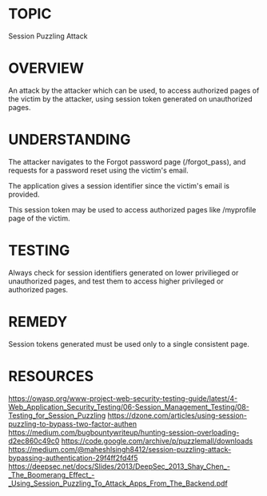 # TOPIC
Session Puzzling Attack

# OVERVIEW
An attack by the attacker which can be used, to access authorized pages of the victim by the attacker, using
session token generated on unauthorized pages.

# UNDERSTANDING
The attacker navigates to the Forgot password page (/forgot_pass), and requests for a password reset using the
victim's email.

The application gives a session identifier since the victim's email is provided.

This session token may be used to access authorized pages like /myprofile page of the victim.

# TESTING
Always check for session identifiers generated on lower privilieged or unauthorized pages, and test them to access
higher privileged or authorized pages.

# REMEDY
Session tokens generated must be used only to a single consistent page.

# RESOURCES
https://owasp.org/www-project-web-security-testing-guide/latest/4-Web_Application_Security_Testing/06-Session_Management_Testing/08-Testing_for_Session_Puzzling
https://dzone.com/articles/using-session-puzzling-to-bypass-two-factor-authen
https://medium.com/bugbountywriteup/hunting-session-overloading-d2ec860c49c0
https://code.google.com/archive/p/puzzlemall/downloads
https://medium.com/@maheshlsingh8412/session-puzzling-attack-bypassing-authentication-29f4ff2fd4f5
https://deepsec.net/docs/Slides/2013/DeepSec_2013_Shay_Chen_-_The_Boomerang_Effect_-_Using_Session_Puzzling_To_Attack_Apps_From_The_Backend.pdf


